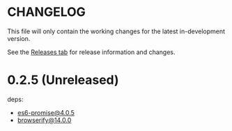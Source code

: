 CHANGELOG
=========
This file will only contain the working changes for the latest in-development version.

See the [Releases tab](https://github.com/tylerFowler/redux-remote-resource/releases) for release information and changes.


# 0.2.5 (Unreleased)
deps:
- es6-promise@4.0.5
- browserify@14.0.0


